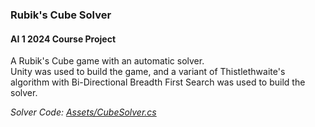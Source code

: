 ### Rubik's Cube Solver
#### AI 1 2024 Course Project

A Rubik's Cube game with an automatic solver.<br>
Unity was used to build the game, and a variant of Thistlethwaite's algorithm with Bi-Directional Breadth First Search was used to build the solver.


_Solver Code: [Assets/CubeSolver.cs](/Assets/CubeSolver.cs)_
